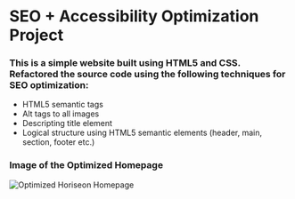 # SEO + Accessibility Optimization Project

### This is a simple website built using HTML5 and CSS. Refactored the source code using the following techniques for SEO optimization:
* HTML5 semantic tags
* Alt tags to all images
* Descripting title element
* Logical structure using HTML5 semantic elements (header, main, section, footer etc.)

### Image of the Optimized Homepage
![Optimized Horiseon Homepage](https://github.com/mrahma04/horiseon/blob/main/assets/images/screencapture-mrahma04-github-io-horiseon-2021-10-10-22_23_18.png)

